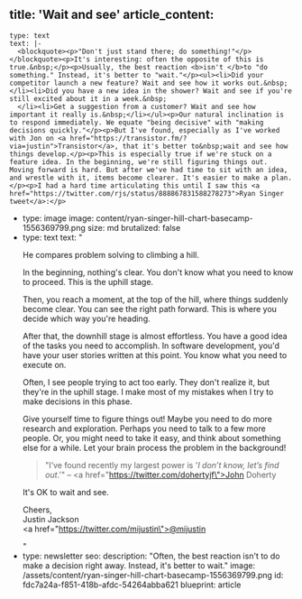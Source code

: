 title: 'Wait and see'
article_content:
  -
    type: text
    text: |-
      <blockquote><p>"Don't just stand there; do something!"</p></blockquote><p>It's interesting: often the opposite of this is true.&nbsp;</p><p>Usually, the best reaction <b>isn't </b>to "do something." Instead, it's better to "wait."</p><ul><li>Did your competitor launch a new feature? Wait and see how it works out.&nbsp;</li><li>Did you have a new idea in the shower? Wait and see if you're still excited about it in a week.&nbsp;
      </li><li>Get a suggestion from a customer? Wait and see how important it really is.&nbsp;</li></ul><p>Our natural inclination is to respond immediately. We equate "being decisive" with "making decisions quickly."</p><p>But I've found, especially as I've worked with Jon on <a href="https://transistor.fm/?via=justin">Transistor</a>, that it's better to&nbsp;wait and see how things develop.</p><p>This is especially true if we're stuck on a feature idea. In the beginning, we're still figuring things out. Moving forward is hard. But after we've had time to sit with an idea, and wrestle with it, items become clearer. It's easier to make a plan.</p><p>I had a hard time articulating this until I saw this <a href="https://twitter.com/rjs/status/888867831588278273">Ryan Singer tweet</a>:</p>
  -
    type: image
    image: content/ryan-singer-hill-chart-basecamp-1556369799.png
    size: md
    brutalized: false
  -
    type: text
    text: "<p>He compares problem solving to climbing a hill.&nbsp;</p><p>In the beginning, nothing's clear. You don't know what you need to know to proceed. This is the uphill stage.</p><p>Then, you reach a moment, at the top of the hill, where things suddenly become clear. You can see the right path forward. This is where you decide which way you're heading.</p><p>After that, the downhill stage is almost effortless. You have a good idea of the tasks you need to accomplish. In software development, you'd have your user stories written at this point. You know what you need to execute on.</p><p>Often, I see people trying to act too early. They don't realize it, but they're in the uphill stage. I make most of my mistakes when I try to make decisions in this phase.</p><p>Give yourself time to figure things out! Maybe you need to do more research and exploration. Perhaps you need to talk to a few more people. Or, you might need to take it easy, and think about something else for a while. Let your brain process the problem in the background!</p><blockquote><p>\"I’ve found recently my largest power is '<i>I don’t know, let’s find out</i>.'\" – <a href=\"https://twitter.com/dohertyjf\">John Doherty</a></p></blockquote><p>It's OK to wait and see.</p><p>Cheers,<br>Justin Jackson<br><a href=\"https://twitter.com/mijustin\">@mijustin</a></p>"
  -
    type: newsletter
seo:
  description: "Often, the best reaction isn't to do make a decision right away. Instead, it's better to wait."
  image: /assets/content/ryan-singer-hill-chart-basecamp-1556369799.png
id: fdc7a24a-f851-418b-afdc-54264abba621
blueprint: article
